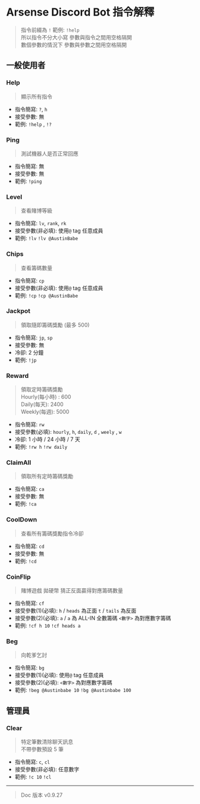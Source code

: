 # Arsense Discord Bot 指令解釋

> 指令前綴為 `!` 範例: `!help`  
> 所以指令不分大小寫 參數與指令之間用空格隔開  
> 數個參數的情況下 參數與參數之間用空格隔開

## 一般使用者

### Help

> 顯示所有指令

- 指令簡寫: `?`, `h`
- 接受參數: 無
- 範例: `!help` , `!?`

### Ping

> 測試機器人是否正常回應

- 指令簡寫: 無
- 接受參數: 無
- 範例: `!ping`

### Level

> 查看賭博等級

- 指令簡寫: `lv`, `rank`, `rk`
- 接受參數(非必填): 使用`@` tag 任意成員
- 範例: `!lv` `!lv @AustinBabe`

### Chips

> 查看籌碼數量

- 指令簡寫: `cp`
- 接受參數(非必填): 使用`@` tag 任意成員
- 範例: `!cp` `!cp @AustinBabe`

### Jackpot

> 領取隨即籌碼獎勵 (最多 500)

- 指令簡寫: `jp`, `sp`
- 接受參數: 無
- 冷卻: 2 分鐘
- 範例: `!jp`

### Reward

> 領取定時籌碼獎勵  
> Hourly(每小時) : 600  
> Daily(每天): 2400  
> Weekly(每週): 5000

- 指令簡寫: `rw`
- 接受參數(必填): `hourly`, `h`, `daily`, `d` , `weely` , `w`
- 冷卻: 1 小時 / 24 小時 / 7 天
- 範例: `!rw h` `!rw daily`

### ClaimAll

> 領取所有定時籌碼獎勵

- 指令簡寫: `ca`
- 接受參數: 無
- 範例: `!ca`

### CoolDown

> 查看所有籌碼獎勵指令冷卻

- 指令簡寫: `cd`
- 接受參數: 無
- 範例: `!cd`

### CoinFlip

> 賭博遊戲
> 拋硬幣 猜正反面贏得對應籌碼數量

- 指令簡寫: `cf`
- 接受參數(1)(必填): `h` / `heads` 為正面 `t` / `tails` 為反面
- 接受參數(2)(必填): `a` / `a` 為 ALL-IN 全數籌碼 `<數字>` 為對應數字籌碼
- 範例: `!cf h 10` `!cf heads a`

### Beg

> 向乾爹乞討

- 指令簡寫: `bg`
- 接受參數(1)(必填): 使用`@` tag 任意成員
- 接受參數(2)(必填): `<數字>` 為對應數字籌碼
- 範例: `!beg @Austinbabe 10` `!bg @Austinbabe 100`

## 管理員

### Clear

> 特定筆數清除聊天訊息  
> 不帶參數預設 5 筆

- 指令簡寫: `c`, `cl`
- 接受參數(非必填): 任意數字
- 範例: `!c 10` `!cl`

---

> Doc 版本 v0.9.27
